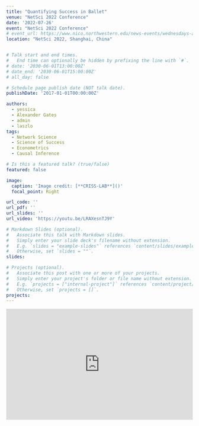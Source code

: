 ```yaml
---
title: "Quantifying Success in Ballet"
venue: "NetSci 2022 Conference"
date: '2022-07-26'
event: "NetSci 2022 Conference"
# event_url: https://www.nico.northwestern.edu/news-events/wednesdays-at-nico/speakers-2021.html
location: "NetSci 2022, Shanghai, China"


# Talk start and end times.
#   End time can optionally be hidden by prefixing the line with `#`.
# date: '2030-06-01T13:00:00Z'
# date_end: '2030-06-01T15:00:00Z'
# all_day: false

# Schedule page publish date (NOT talk date).
publishDate: '2017-01-01T00:00:00Z'

authors: 
  - yessica
  - Alexander Gates
  - admin
  - laszlo
tags: 
  - Network Science
  - Science of Success
  - Econometrics
  - Causal Inference

# Is this a featured talk? (true/false)
featured: false

image:
  caption: 'Image credit: [**CRISS-LAB**]()'
  focal_point: Right

url_code: ''
url_pdf: ''
url_slides: ''
url_video: 'https://youtu.be/LRAXesnTJ9Y'

# Markdown Slides (optional).
#   Associate this talk with Markdown slides.
#   Simply enter your slide deck's filename without extension.
#   E.g. `slides = "example-slides"` references `content/slides/example-slides.md`.
#   Otherwise, set `slides = ""`.
slides:

# Projects (optional).
#   Associate this post with one or more of your projects.
#   Simply enter your project's folder or file name without extension.
#   E.g. `projects = ["internal-project"]` references `content/project/deep-learning/index.md`.
#   Otherwise, set `projects = []`.
projects:
---
```

<div>
<iframe margin= "center" width="100%" height="300vh" src="https://www.youtube.com/embed/LRAXesnTJ9Y" title="Quantifying Success in Ballet - NetSci Conference 2022" frameborder="0" allow="accelerometer; autoplay; clipboard-write; encrypted-media; gyroscope; picture-in-picture" allowfullscreen></iframe>

</div>

